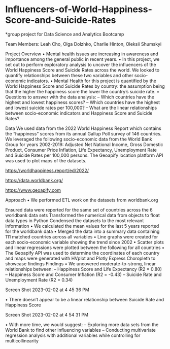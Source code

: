 # Influencers-of-World-Happiness-Score-and-Suicide-Rates
*group project for Data Science and Analytics Bootcamp

Team Members: Leah Cho, Olga Dolzhko, Charlie Hinton, Oleksii Shumskyi

Project Overview
• Mental health issues are increasing in awareness and importance among the general public in recent years. • In this project, we set out to perform exploratory analysis to uncover the influencers of the World Happiness Score and Suicide Rates across the world. We looked to quantify relationships between these two variables and other socio-economic indicators. • Mental Health for this project is quantified by the World Happiness Score and Suicide Rates by country: the assumption being that the higher the happiness score the lower the country’s suicide rate. • Questions to answer with the data analysis: – Which countries have the highest and lowest happiness scores? – Which countries have the highest and lowest suicide rates per 100,000? – What are the linear relationships between socio-economic indicators and Happiness Score and Suicide Rates?

Data
We used data from the 2022 World Happiness Report which contains the “happiness” scores from its annual Gallup Poll survey of 146 countries. We leveraged the following socio-economic data from the World Bank Group for years 2002-2019: Adjusted Net National Income, Gross Domestic Product, Consumer Price Inflation, Life Expectancy, Unemployment Rate and Suicide Rates per 100,000 persons. The Geoapify location platform API was used to plot maps of the datasets.

https://worldhappiness.report/ed/2022/

https://data.worldbank.org/

https://www.geoapify.com

Approach
• We performed ETL work on the datasets from worldbank.org

Ensured data were reported for the same set of countries across the 6 worldbank data sets
Transformed the numerical data from objects to float data types in Python
Condensed the datasets to the most relevant information • We calculated the mean values for the last 5 years reported for the worldbank data • Merged the data into a summary data containing 111 matched countries across all variables • Line graphs were created for each socio-economic variable showing the trend since 2002 • Scatter plots and linear regressions were plotted between the following for all countries • The Geoapify API was used to determine the coordinates of each country and maps were generated with HVplot and Plotly Express Choropleth to showcase findings
Findings
• We uncovered moderate-to-strong, linear relationships between: – Happiness Score and Life Expectancy (R2 = 0.80) – Happiness Score and Consumer Inflation (R2 = -0.43) – Suicide Rate and Unemployment Rate (R2 = 0.34)

Screen Shot 2023-02-02 at 4 45 36 PM

• There doesn’t appear to be a linear relationship between Suicide Rate and Happiness Score

Screen Shot 2023-02-02 at 4 54 31 PM

• With more time, we would suggest: – Exploring more data sets from the World Bank to find other influencing variables – Conducting multivariate regression analysis with additional variables while controlling for multicollinearity
